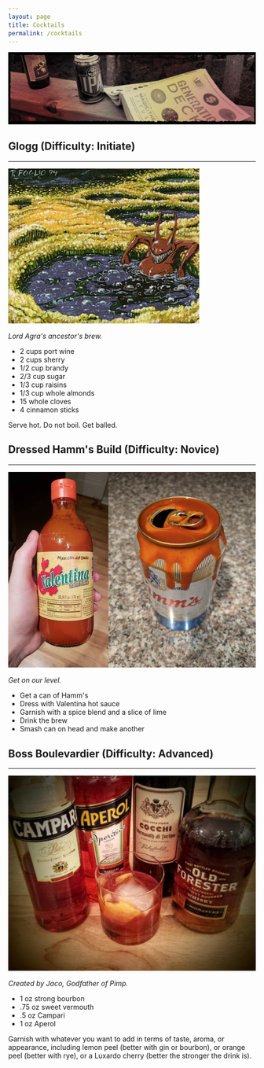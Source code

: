 ```yaml
---
layout: page
title: Cocktails
permalink: /cocktails
---
```


![](/assets/images/site/cocktails.jpg)

## Glogg (Difficulty: Initiate)

---

![](/assets/images/2018/12/17704.jpg)

*Lord Agra's ancestor's brew.*

- 2 cups port wine
- 2 cups sherry
- 1/2 cup brandy
- 2/3 cup sugar
- 1/3 cup raisins
- 1/3 cup whole almonds
- 15 whole cloves
- 4 cinnamon sticks

Serve hot. Do not boil. Get balled.

## Dressed Hamm's Build (Difficulty: Novice)

---

![](/assets/images/2018/08/dressed_hamms_build.png)

*Get on our level.*

- Get a can of Hamm's
- Dress with Valentina hot sauce
- Garnish with a spice blend and a slice of lime
- Drink the brew
- Smash can on head and make another

## Boss Boulevardier (Difficulty: Advanced)

---

![](/assets/images/2018/08/bossboulevardier.jpg)

*Created by Jaco, Godfather of Pimp.*

- 1 oz strong bourbon
- .75 oz sweet vermouth
- .5 oz Campari
- 1 oz Aperol

Garnish with whatever you want to add in terms of taste, aroma, or appearance, including lemon peel (better with gin or bourbon), or orange peel (better with rye), or a Luxardo cherry (better the stronger the drink is).